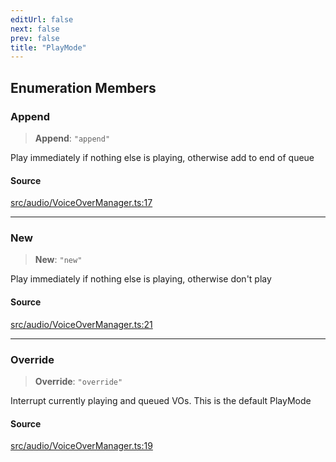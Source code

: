 ```yaml
---
editUrl: false
next: false
prev: false
title: "PlayMode"
---
```


## Enumeration Members

### Append

> **Append**: `"append"`

Play immediately if nothing else is playing, otherwise add to end of queue

#### Source

[src/audio/VoiceOverManager.ts:17](https://github.com/relishinc/dill-pixel/blob/10f512f7f577ca5e74162827f11215b28df5ca97/src/audio/VoiceOverManager.ts#L17)

***

### New

> **New**: `"new"`

Play immediately if nothing else is playing, otherwise don't play

#### Source

[src/audio/VoiceOverManager.ts:21](https://github.com/relishinc/dill-pixel/blob/10f512f7f577ca5e74162827f11215b28df5ca97/src/audio/VoiceOverManager.ts#L21)

***

### Override

> **Override**: `"override"`

Interrupt currently playing and queued VOs. This is the default PlayMode

#### Source

[src/audio/VoiceOverManager.ts:19](https://github.com/relishinc/dill-pixel/blob/10f512f7f577ca5e74162827f11215b28df5ca97/src/audio/VoiceOverManager.ts#L19)
